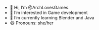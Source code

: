 - 👋 Hi, I’m @ArchLovesGames
- 👀 I’m interested in Game development
- 🌱 I’m currently learning Blender and Java
- 😄 Pronouns: she/her


<!---
ArchLovesGames/ArchLovesGames is a ✨ special ✨ repository because its `README.md` (this file) appears on your GitHub profile.
You can click the Preview link to take a look at your changes.
--->
